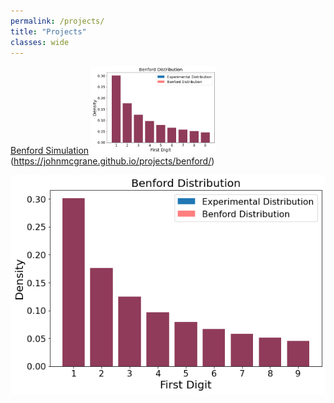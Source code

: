 ```yaml
---
permalink: /projects/
title: "Projects"
classes: wide
---
```


[Benford Simulation](https://johnmcgrane.github.io/projects/benford/)
<img src="/assets/images/output_7_0.png" alt="drawing" width="200"/>(https://johnmcgrane.github.io/projects/benford/)


[![Benford](/assets/images/output_7_0.png)](https://johnmcgrane.github.io/projects/benford/)
